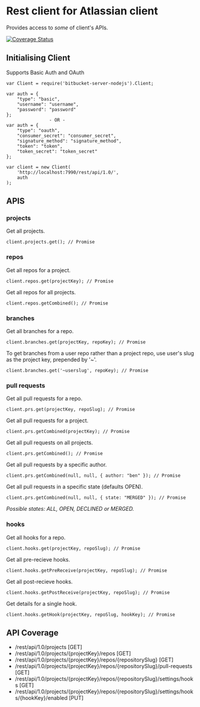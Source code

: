 
# Rest client for Atlassian client

Provides access to *some* of client's APIs.

[![Coverage Status](https://coveralls.io/repos/markmssd/bitbucket-server-nodejs/badge.svg?branch=master&service=github)](https://coveralls.io/github/markmssd/bitbucket-server-nodejs?branch=master)

## Initialising Client
Supports Basic Auth and OAuth

```
var Client = require('bitbucket-server-nodejs').Client;
```

```
var auth = {
    "type": "basic",
    "username": "username",
    "password": "password"
};
                - OR -
var auth = {
    "type": "oauth",
    "consumer_secret": "consumer_secret",
    "signature_method": "signature_method",
    "token": "token",
    "token_secret": "token_secret"
};

```

```
var client = new Client(
    'http://localhost:7990/rest/api/1.0/',
    auth
);
```

## APIS

### projects

Get all projects.

```
client.projects.get(); // Promise
```

### repos

Get all repos for a project.

```
client.repos.get(projectKey); // Promise
```

Get all repos for all projects.

```
client.repos.getCombined(); // Promise
```

### branches

Get all branches for a repo.

```
client.branches.get(projectKey, repoKey); // Promise
```
To get branches from a user repo rather than a project repo, use user's slug as the project key, prepended by '~'.

```
client.branches.get('~userslug', repoKey); // Promise
```

### pull requests

Get all pull requests for a repo.

```
client.prs.get(projectKey, repoSlug); // Promise
```

Get all pull requests for a project.

```
client.prs.getCombined(projectKey); // Promise
```

Get all pull requests on all projects.

```
client.prs.getCombined(); // Promise
```

Get all pull requests by a specific author.

```
client.prs.getCombined(null, null, { author: "ben" }); // Promise
```

Get all pull requests in a specific state (defaults OPEN).

```
client.prs.getCombined(null, null, { state: "MERGED" }); // Promise
```

*Possible states: ALL, OPEN, DECLINED or MERGED.*

### hooks

Get all hooks for a repo.

```
client.hooks.get(projectKey, repoSlug); // Promise
```

Get all pre-recieve hooks.

```
client.hooks.getPreReceive(projectKey, repoSlug); // Promise
```

Get all post-recieve hooks.

```
client.hooks.getPostReceive(projectKey, repoSlug); // Promise
```

Get details for a single hook.

```
client.hooks.getHook(projectKey, repoSlug, hookKey); // Promise
```

## API Coverage

 - /rest/api/1.0/projects [GET]
 - /rest/api/1.0/projects/{projectKey}/repos [GET]
 - /rest/api/1.0/projects/{projectKey}/repos/{repositorySlug} [GET]
 - /rest/api/1.0/projects/{projectKey}/repos/{repositorySlug}/pull-requests [GET]
 - /rest/api/1.0/projects/{projectKey}/repos/{repositorySlug}/settings/hooks [GET]
 - /rest/api/1.0/projects/{projectKey}/repos/{repositorySlug}/settings/hooks/{hookKey}/enabled [PUT]
